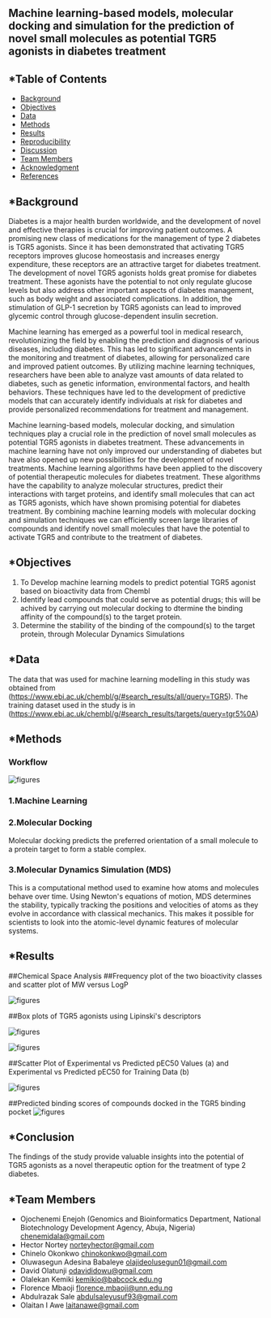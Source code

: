 ## Machine learning-based models, molecular docking and simulation for the prediction of novel small molecules as potential TGR5 agonists in diabetes treatment

## *Table of Contents
- [Background](#Background)
- [Objectives](#Objectives)
- [Data](#Data)
- [Methods](#Methods)
- [Results](#Results)
- [Reproducibility](#Reproducibility)
- [Discussion](#Discussion)
- [Team Members](#TeamMembers)
- [Acknowledgment](#Acknowledgment)
- [References](#References)

## *Background
Diabetes is a major health burden worldwide, and the development of novel and effective therapies is crucial for improving patient outcomes.
A promising new class of medications for the management of type 2 diabetes is TGR5 agonists. Since it has been demonstrated that activating TGR5 receptors improves glucose homeostasis and increases energy expenditure, these receptors are an attractive target for diabetes treatment.
The development of novel TGR5 agonists holds great promise for diabetes treatment. These agonists have the potential to not only regulate glucose levels but also address other important aspects of diabetes management, such as body weight and associated complications. In addition, the stimulation of GLP-1 secretion by TGR5 agonists can lead to improved glycemic control through glucose-dependent insulin secretion.

Machine learning has emerged as a powerful tool in medical research, revolutionizing the field by enabling the prediction and diagnosis of various diseases, including diabetes. This has led to significant advancements in the monitoring and treatment of diabetes, allowing for personalized care and improved patient outcomes. By utilizing machine learning techniques, researchers have been able to analyze vast amounts of data related to diabetes, such as genetic information, environmental factors, and health behaviors. These techniques have led to the development of predictive models that can accurately identify individuals at risk for diabetes and provide personalized recommendations for treatment and management. 

Machine learning-based models, molecular docking, and simulation techniques play a crucial role in the prediction of novel small molecules as potential TGR5 agonists in diabetes treatment. These advancements in machine learning have not only improved our understanding of diabetes but have also opened up new possibilities for the development of novel treatments. Machine learning algorithms have been applied to the discovery of potential therapeutic molecules for diabetes treatment. These algorithms have the capability to analyze molecular structures, predict their interactions with target proteins, and identify small molecules that can act as TGR5 agonists, which have shown promising potential for diabetes treatment. By combining machine learning models with molecular docking and simulation techniques we can efficiently screen large libraries of compounds and identify novel small molecules that have the potential to activate TGR5 and contribute to the treatment of diabetes. 


## *Objectives

1. To Develop machine learning models to predict potential TGR5 agonist based on bioactivity data from Chembl
2. Identify lead compounds that could serve as potential drugs; this will be achived by carrying out molecular docking to dtermine the binding affinity of the compound(s) to the target protein.
3. Determine the stability of the binding of the compound(s) to the target protein, through Molecular Dynamics Simulations

## *Data
The data that was used for machine learning modelling in this study was obtained from (https://www.ebi.ac.uk/chembl/g/#search_results/all/query=TGR5). The training dataset used in the study is in (https://www.ebi.ac.uk/chembl/g/#search_results/targets/query=tgr5%0A)



## *Methods
### Workflow
![figures](https://github.com/omicscodeathon/tgr5t2d/blob/main/workflow/TGR5_FlowChart.png)

### 1.Machine Learning


### 2.Molecular Docking 
Molecular docking predicts the preferred orientation of a small molecule to a protein target to form a stable complex.

### 3.Molecular Dynamics Simulation (MDS)
This is a computational method used to examine how atoms and molecules behave over time. Using Newton's equations of motion, MDS determines the stability,  typically tracking the positions and velocities of atoms as they evolve in accordance with classical mechanics. This makes it possible for scientists to look into the atomic-level dynamic features of molecular systems.




## *Results

##Chemical Space Analysis
##Frequency plot of the two bioactivity classes  and scatter plot of MW versus LogP

![figures](https://github.com/omicscodeathon/tgr5t2d/blob/main/figures/Bioactivity%20class.png)

##Box plots of TGR5 agonists using Lipinski's descriptors

![figures](https://github.com/omicscodeathon/tgr5t2d/blob/main/figures/Lipinski.png)


![figures](https://github.com/omicscodeathon/tgr5t2d/blob/main/figures/HBDA.png)

##Scatter Plot of Experimental vs Predicted pEC50 Values (a) and Experimental vs Predicted pEC50 for Training Data (b)

![figures](https://github.com/omicscodeathon/tgr5t2d/blob/main/figures/pEC50graphs.png)

##Predicted binding scores of compounds docked in the TGR5 binding pocket
![figures](https://github.com/omicscodeathon/tgr5t2d/blob/main/figures/TGR5_Docked_scores.png)


## *Conclusion
The findings of the study provide valuable insights into the potential of TGR5 agonists as a novel therapeutic option for the treatment of type 2 diabetes.



## *Team Members
- Ojochenemi Enejoh (Genomics and Bioinformatics Department, National Biotechnology Development Agency, Abuja, Nigeria) chenemidala@gmail.com
- Hector Nortey norteyhector@gmail.com
- Chinelo Okonkwo  chinokonkwo@gmail.com 
- Oluwasegun Adesina Babaleye olajideolusegun01@gmail.com
- David Olatunji odavididowu@gmail.com
- Olalekan Kemiki kemikio@babcock.edu.ng
- Florence Mbaoji florence.mbaoji@unn.edu.ng
- Abdulrazak Sale abdulsaleyusuf93@gmail.com
- Olaitan I Awe laitanawe@gmail.com

